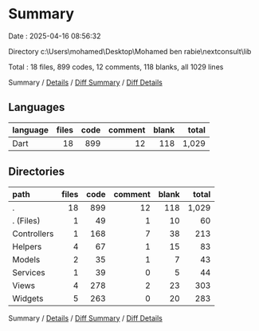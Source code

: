 # Summary

Date : 2025-04-16 08:56:32

Directory c:\\Users\\mohamed\\Desktop\\Mohamed ben rabie\\nextconsult\\lib

Total : 18 files,  899 codes, 12 comments, 118 blanks, all 1029 lines

Summary / [Details](details.md) / [Diff Summary](diff.md) / [Diff Details](diff-details.md)

## Languages
| language | files | code | comment | blank | total |
| :--- | ---: | ---: | ---: | ---: | ---: |
| Dart | 18 | 899 | 12 | 118 | 1,029 |

## Directories
| path | files | code | comment | blank | total |
| :--- | ---: | ---: | ---: | ---: | ---: |
| . | 18 | 899 | 12 | 118 | 1,029 |
| . (Files) | 1 | 49 | 1 | 10 | 60 |
| Controllers | 1 | 168 | 7 | 38 | 213 |
| Helpers | 4 | 67 | 1 | 15 | 83 |
| Models | 2 | 35 | 1 | 7 | 43 |
| Services | 1 | 39 | 0 | 5 | 44 |
| Views | 4 | 278 | 2 | 23 | 303 |
| Widgets | 5 | 263 | 0 | 20 | 283 |

Summary / [Details](details.md) / [Diff Summary](diff.md) / [Diff Details](diff-details.md)